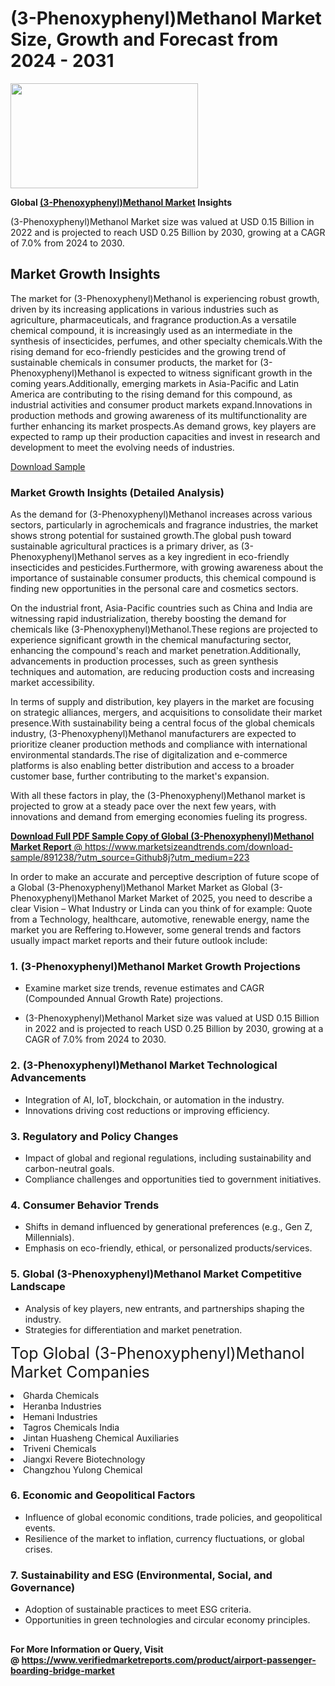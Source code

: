 <H1>(3-Phenoxyphenyl)Methanol Market Size, Growth and Forecast from 2024 - 2031</H1><img class="aligncenter size-medium wp-image-584254" src="https://thirdeyenews.in/wp-content/uploads/2024/09/Global-Market-Research-300x168.jpeg" alt="" width="300" height="168" /><p><strong>Global&nbsp;<a href="https://www.marketsizeandtrends.com/download-sample/891238/?utm_source=Github8j?utm_medium=223">(3-Phenoxyphenyl)Methanol Market</a> Insights</strong></p><p>(3-Phenoxyphenyl)Methanol Market size was valued at USD 0.15 Billion in 2022 and is projected to reach USD 0.25 Billion by 2030, growing at a CAGR of 7.0% from 2024 to 2030.</p><p><h2>Market Growth Insights</h2> <p>The market for (3-Phenoxyphenyl)Methanol is experiencing robust growth, driven by its increasing applications in various industries such as agriculture, pharmaceuticals, and fragrance production.As a versatile chemical compound, it is increasingly used as an intermediate in the synthesis of insecticides, perfumes, and other specialty chemicals.With the rising demand for eco-friendly pesticides and the growing trend of sustainable chemicals in consumer products, the market for (3-Phenoxyphenyl)Methanol is expected to witness significant growth in the coming years.Additionally, emerging markets in Asia-Pacific and Latin America are contributing to the rising demand for this compound, as industrial activities and consumer product markets expand.Innovations in production methods and growing awareness of its multifunctionality are further enhancing its market prospects.As demand grows, key players are expected to ramp up their production capacities and invest in research and development to meet the evolving needs of industries.</p> <p><a href="#">Download Sample</a></p> <h3>Market Growth Insights (Detailed Analysis)</h3> <p>As the demand for (3-Phenoxyphenyl)Methanol increases across various sectors, particularly in agrochemicals and fragrance industries, the market shows strong potential for sustained growth.The global push toward sustainable agricultural practices is a primary driver, as (3-Phenoxyphenyl)Methanol serves as a key ingredient in eco-friendly insecticides and pesticides.Furthermore, with growing awareness about the importance of sustainable consumer products, this chemical compound is finding new opportunities in the personal care and cosmetics sectors.</p> <p>On the industrial front, Asia-Pacific countries such as China and India are witnessing rapid industrialization, thereby boosting the demand for chemicals like (3-Phenoxyphenyl)Methanol.These regions are projected to experience significant growth in the chemical manufacturing sector, enhancing the compound's reach and market penetration.Additionally, advancements in production processes, such as green synthesis techniques and automation, are reducing production costs and increasing market accessibility.</p> <p>In terms of supply and distribution, key players in the market are focusing on strategic alliances, mergers, and acquisitions to consolidate their market presence.With sustainability being a central focus of the global chemicals industry, (3-Phenoxyphenyl)Methanol manufacturers are expected to prioritize cleaner production methods and compliance with international environmental standards.The rise of digitalization and e-commerce platforms is also enabling better distribution and access to a broader customer base, further contributing to the market's expansion.</p> <p>With all these factors in play, the (3-Phenoxyphenyl)Methanol market is projected to grow at a steady pace over the next few years, with innovations and demand from emerging economies fueling its progress.</p> <p><a href="#"></p><p><span class=""><strong>Download Full PDF Sample Copy of Global (3-Phenoxyphenyl)Methanol Market Report</strong> @ <a href="https://www.marketsizeandtrends.com/download-sample/891238/?utm_source=Github8j?utm_medium=223" target="_blank">https://www.marketsizeandtrends.com/download-sample/891238/?utm_source=Github8j?utm_medium=223</a></span></p><p>In order to make an accurate and perceptive description of future scope of a Global&nbsp;(3-Phenoxyphenyl)Methanol Market Market as Global&nbsp;(3-Phenoxyphenyl)Methanol Market Market of 2025, you need to describe a clear Vision &ndash; What Industry or Linda can you think of for example: Quote from a Technology, healthcare, automotive, renewable energy, name the market you are Reffering to.However, some general trends and factors usually impact market reports and their future outlook include:</p><h3>1.&nbsp;<strong>(3-Phenoxyphenyl)Methanol Market Growth Projections</strong></h3><ul><li>Examine market size trends, revenue estimates and CAGR (Compounded Annual Growth Rate) projections.</li><li><p>(3-Phenoxyphenyl)Methanol Market size was valued at USD 0.15 Billion in 2022 and is projected to reach USD 0.25 Billion by 2030, growing at a CAGR of 7.0% from 2024 to 2030.</p></li></ul><h3>2.&nbsp;<strong>(3-Phenoxyphenyl)Methanol Market Technological Advancements</strong></h3><ul><li>Integration of AI, IoT, blockchain, or automation in the industry.</li><li>Innovations driving cost reductions or improving efficiency.</li></ul><h3>3.&nbsp;<strong>Regulatory and Policy Changes</strong></h3><ul><li>Impact of global and regional regulations, including sustainability and carbon-neutral goals.</li><li>Compliance challenges and opportunities tied to government initiatives.</li></ul><h3>4.&nbsp;<strong>Consumer Behavior Trends</strong></h3><ul><li>Shifts in demand influenced by generational preferences (e.g., Gen Z, Millennials).</li><li>Emphasis on eco-friendly, ethical, or personalized products/services.</li></ul><h3>5.&nbsp;<strong>Global (3-Phenoxyphenyl)Methanol Market Competitive Landscape</strong></h3><ul><li>Analysis of key players, new entrants, and partnerships shaping the industry.</li><li>Strategies for differentiation and market penetration.</li></ul><p data-pm-slice="1 1 []"><span style="color: inherit; font-family: inherit; font-size: 25px;">Top Global (3-Phenoxyphenyl)Methanol Market Companies</span></p><div class="" data-test-id=""><p><li>Gharda Chemicals</li><li> Heranba Industries</li><li> Hemani Industries</li><li> Tagros Chemicals India</li><li> Jintan Huasheng Chemical Auxiliaries</li><li> Triveni Chemicals</li><li> Jiangxi Revere Biotechnology</li><li> Changzhou Yulong Chemical</li></p></div><h3>6.&nbsp;<strong>Economic and Geopolitical Factors</strong></h3><ul><li>Influence of global economic conditions, trade policies, and geopolitical events.</li><li>Resilience of the market to inflation, currency fluctuations, or global crises.</li></ul><h3>7.&nbsp;<strong>Sustainability and ESG (Environmental, Social, and Governance)</strong></h3><ul><li>Adoption of sustainable practices to meet ESG criteria.</li><li>Opportunities in green technologies and circular economy principles.</li></ul><h2><strong style="font-size: 14px;">For More Information or Query, Visit @&nbsp;</strong><a style="background-color: #ffffff; font-size: 14px;" href="https://www.marketsizeandtrends.com/report/-3-phenoxyphenyl-methanol-market/" target="_blank">https://www.verifiedmarketreports.com/product/airport-passenger-boarding-bridge-market</a></h2>